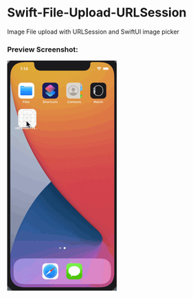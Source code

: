 # Swift-File-Upload-URLSession
Image File upload with URLSession and SwiftUI image picker



### Preview Screenshot:

![system schema](https://raw.githubusercontent.com/TouhidApps/Swift-File-Upload-URLSession/main/screenshot/preview.gif)


